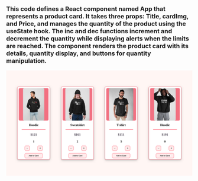 ### This code defines a React component named App that represents a product card. It takes three props: Title, cardImg, and Price, and manages the quantity of the product using the useState hook. The inc and dec functions increment and decrement the quantity while displaying alerts when the limits are reached. The component renders the product card with its details, quantity display, and buttons for quantity manipulation.

<img src="./src/screenshot/Screenshot from 2023-09-18 15-43-30.png">

